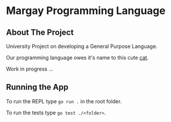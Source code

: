 # Margay Programming Language

## About The Project

University Project on developing a General Purpose Language.

Our programming language owes it's name to this cute [cat](https://en.wikipedia.org/wiki/Margay).

Work in progress ...

## Running the App

To run the REPL type `go run .` in the root folder.

To run the tests type `go test ./<folder>`.
